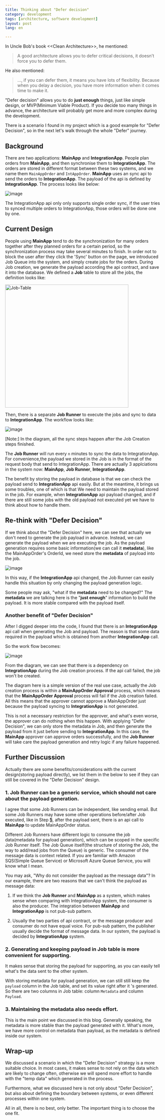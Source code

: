 ```yaml
---
title: Thinking about "Defer decision"  
category: development  
tags: [architecture, software development]  
layout: post  
lang: en

---
```


In Uncle Bob's book &lt;&lt;Clean Architecture&gt;&gt;, he mentioned:

> A good architecture allows you to defer critical decisions, it doesn’t force you to defer them.

He also mentioned:

>..., if you can defer them, it means you have lots of flexibility. Because when you delay a decision, you have more information when it comes time to make it.

"Defer decision" allows you to do **just enough** things, just like simple design, or MVP(Minimum Viable Product). If you decide too many things in advance, the architecture will probably get more and more complex during the development.  

There is a scenario I found in my project which is a good example for "Defer Decision", so in the next let's walk through the whole "Defer" journey.

## Background

There are two applications: **MainApp** and **IntegrationApp**. People plan orders from **MainApp**, and then synchronise them to **IntegrationApp**. The orders are stored in different format between these two systems, and we name them `MainAppOrder` and `IntAppOrder`. **MainApp** uses an sync api to send the orders to **IntegrationApp**. The payload of the api is defined by **IntegrationApp**. The process looks like below:

![image](/assets/images/jobqueue0.png)

The IntegrationApp api only only supports single order sync, if the user tries to synced multiple orders to IntegrationApp, those orders will be done one by one.

## Current Design

 People using **MainApp** tend to do the synchronization for many orders together after they planned orders for a certain period, so the synchronization process may take several minutes to finish. In order not to block the user after they click the 'Sync' button on the page, we introduced Job Queue into the system, and simply create jobs for the orders. During Job creation, we generate the payload according the api contract, and save it into the database. We defined a **Job** table to store all the jobs, the definition looks like:

 <img src="/assets/images/job-table.png" alt="Job-Table" width="400">

Then, there is a separate **Job Runner** to execute the jobs and sync to data to **IntegrationApp**. The workflow looks like:

![image](/assets/images/jobqueue.png) 

[Note:] In the diagram, all the sync steps happen after the Job Creation steps finished.

The **Job Runner** will run every `n` minutes to sync the data to IntegrationApp. For convenience,the payload we stored in the Job is in the format of the request body that send to IntegrationApp. There are actually 3 applciations in the system now: **MainApp**, **Job Runner**, **IntegrationApp**.

The benefit by storing the payload in database is that we can check the payload send to **IntegrationApp** api easily. But at the meantime, it brings us some troubles, one of which is that We need to maintain the payload stored in the job. For example, when **IntegrationApp** api payload changed, and if there are still some jobs with the old payload not executed yet we have to think about how to handle them.

## Re-think with "Defer Decision" 

If we think about the "Defer Decision" here, we can see that actually we don't need to generate the job payload in advance. Instead, we can generate the payload when we are executing the job. As the payload generation requires some basic information(we can call it **metadata**), like the MainAppOrder's OrderId, we need store the **metadata** of payload into the job. 

![image](/assets/images/jobqueue2.png)

In this way, if the **IntegrationApp** api changed, the Job Runner can easily handle this situation by only changing the payload generation logic.

Some people may ask, "what if the **metadata** need to be changed?" The **metadata** we are talking here is the "**just enough**" information to build the payload. It is more stable compared with the payload itself.


### Another benefit of "Defer Decision"

After I digged deeper into the code, I found that there is an **IntegrationApp** api call when generating the Job and payload. The reason is that some data required in the payload which is obtained from another **IntegrationApp** call.

So the work flow becomes:

![image](/assets/images/jobqueue3.png)

From the diagram, we can see that there is a dependency on **IntegrationApp** during the Job creation process. If the api call failed, the job won't be created.   

The diagram here is a simple version of the real use case, actually the Job creation process is within a **MainAppOrder Approval** process, which means that the **MainAppOrder Approval** process will fail if the Job creation failed. All this means that the approver cannot approve a MainAppOrder just because the payload syncing to **IntegrationApp** is not generated.  

This is not a necessary restriction for the approver, and what's even worse, the approver can do nothing when this happen. With applying "Defer Decision", we can only store the metadata in Job, and then generate the payload from it just before sending to **IntegrationApp**. In this case, the **MainApp** approver can approve orders successfully, and the **Job Runner** will take care the payload generation and retry logic if any failure happened.
 

## Further Discussion

Actually there are some benefits/considerations with the current design(storing payload directly), we list them in the below to see if they can still be covered in the "Defer Decision" design.  

### 1. Job Runner can be a generic service, which should not care about the payload generation.

I agree that some Job Runners can be independent, like sending email. But some Job Runners may have some other operations before/after Job executed, like in Step <span style="text-decoration-line: underline;">**5**</span>, after the payload sent, there is an api call to **MainApp** to update MainAppOrder status.

Different Job Runners have different logic to consume the job data(metadata for payload generation), which can be scoped in the specific Job Runner itself. The Job Queue itself(the structure of storing the Job, the way to add/read jobs from the Queue) is generic. The consumer of the message data is context related. If you are familiar with Amazon SQS(Simple Queue Service) or Microsoft Azure Queue Service, you will know what I mean. 

You may ask, "Why do not consider the payload as the message data"? In our example, there are two reasons that we can't think the payload as message data:

1. If we think the **Job Runner** and **MainApp** as a system, which makes sense when comparing with IntegrationApp system, the consumer is also the producer. The integration between **MainApp** and **IntegrationApp** is not pub-sub pattern.

2. Usually the two parties of api contract, or the message producer and consumer do not have equal voice. For pub-sub pattern, the publisher usually decide the format of message data. In our system, the payload is decided by **IntegrationApp** system.


### 2. Generating and keeping payload in Job table is more convenient for supporting. 

It makes sense that storing the payload for supporting, as you can easily tell what's the data sent to the other system.

With storing metadata for payload generation, we can still still keep the `payload` column in the Job table, and set its value right after it 's generated. So there are two columns in Job table: column `Metadata` and column `Payload`.

### 3. Maintaining the metadata also needs effort.

This is the main point we discussed in this blog. Generally speaking, the metadata is more stable than the payload generated with it. What's more, we have more control on metadata than payload, as the metadata is defined inside our system.


## Wrap-up

We discussed a scenario in which the "Defer Decision" strategy is a more suitable choice. In most cases, it makes sense to not rely on the data which are likely to change often, otherwise we will spend more effort to handle with the "temp data" which generated in the process.

Furthermore, what we discussed here is not only about "Defer Decision", but also about defining the boundary between systems, or even different processes within one system.

All in all, there is no best, only better. The important thing is to choose the one fit.

